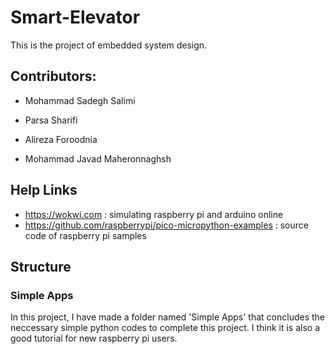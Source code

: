 # Smart-Elevator
This is the project of embedded system design.

## Contributors:
* Mohammad Sadegh Salimi

* Parsa Sharifi

* Alireza Foroodnia

* Mohammad Javad Maheronnaghsh

## Help Links
* https://wokwi.com : simulating raspberry pi and arduino online
* https://github.com/raspberrypi/pico-micropython-examples : source code of raspberry pi samples


## Structure
### Simple Apps
In this project, I have made a folder named 'Simple Apps' that concludes the neccessary simple python codes to complete this project. I think it is also a good tutorial for new raspberry pi users.
